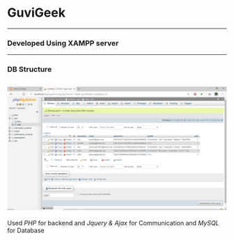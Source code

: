 # GuviGeek
----------------
### Developed Using XAMPP server

---------------
### DB Structure
![alt text](https://github.com/Joe-Ralph/GuviGeek/blob/master/public/assets/img/Screenshot%20(8).png "Database Reference")
-------------

Used *PHP* for backend and *Jquery & Ajax* for Communication and *MySQL* for Database
